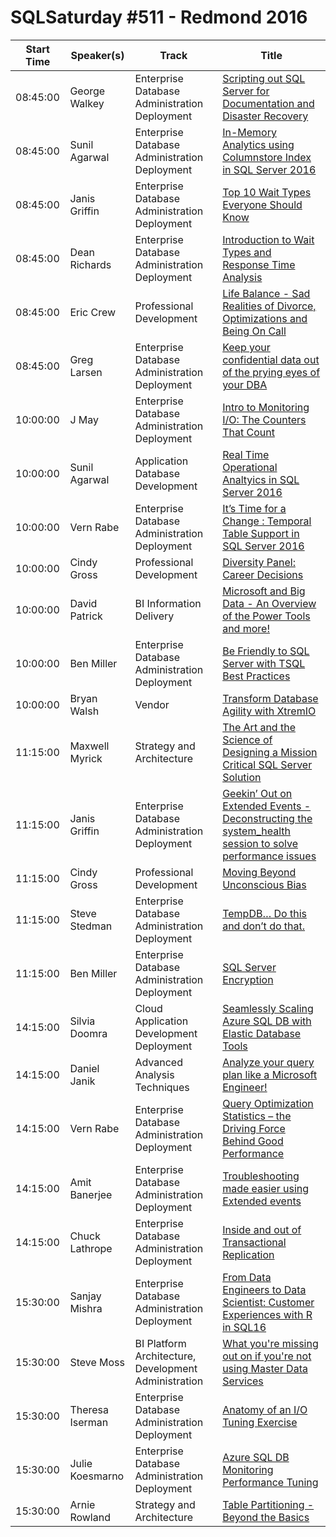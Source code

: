 # SQLSaturday #511 - Redmond 2016
Start Time|Speaker(s)|Track|Title
---|---|---|---
08:45:00|George Walkey|Enterprise Database Administration  Deployment|[Scripting out SQL Server for Documentation and Disaster Recovery](44333.md)
08:45:00|Sunil Agarwal|Enterprise Database Administration  Deployment|[In-Memory Analytics using Columnstore Index in SQL Server 2016](44436.md)
08:45:00|Janis Griffin|Enterprise Database Administration  Deployment|[Top 10 Wait Types Everyone Should Know](44527.md)
08:45:00|Dean Richards|Enterprise Database Administration  Deployment|[Introduction to Wait Types and Response Time Analysis](45479.md)
08:45:00|Eric Crew|Professional Development|[Life Balance - Sad Realities of Divorce, Optimizations and Being On Call](46150.md)
08:45:00|Greg Larsen|Enterprise Database Administration  Deployment|[Keep your confidential data out of the prying eyes of your DBA](47488.md)
10:00:00|J May|Enterprise Database Administration  Deployment|[Intro to Monitoring I/O: The Counters That Count](44335.md)
10:00:00|Sunil Agarwal|Application  Database Development|[Real Time Operational Analtyics in SQL Server 2016](44435.md)
10:00:00|Vern Rabe|Enterprise Database Administration  Deployment|[It’s Time for a Change : Temporal Table Support in SQL Server 2016](45091.md)
10:00:00|Cindy Gross|Professional Development|[Diversity Panel: Career Decisions](45232.md)
10:00:00|David Patrick|BI Information Delivery|[Microsoft and Big Data - An Overview of the Power Tools and more!](45272.md)
10:00:00|Ben Miller|Enterprise Database Administration  Deployment|[Be Friendly to SQL Server with TSQL Best Practices](48210.md)
10:00:00|Bryan Walsh|Vendor |[Transform Database Agility with XtremIO](49188.md)
11:15:00|Maxwell Myrick|Strategy and Architecture|[The Art and the Science of Designing a Mission Critical SQL Server Solution](44402.md)
11:15:00|Janis Griffin|Enterprise Database Administration  Deployment|[Geekin’ Out on Extended Events -Deconstructing the system_health session to solve performance issues](44528.md)
11:15:00|Cindy Gross|Professional Development|[Moving Beyond Unconscious Bias](45144.md)
11:15:00|Steve Stedman|Enterprise Database Administration  Deployment|[TempDB… Do this and don’t do that.](45705.md)
11:15:00|Ben Miller|Enterprise Database Administration  Deployment|[SQL Server Encryption](48211.md)
14:15:00|Silvia Doomra|Cloud Application Development  Deployment|[Seamlessly Scaling Azure SQL DB with Elastic Database Tools](44526.md)
14:15:00|Daniel Janik|Advanced Analysis Techniques|[Analyze your query plan like a Microsoft Engineer!](44999.md)
14:15:00|Vern Rabe|Enterprise Database Administration  Deployment|[Query Optimization Statistics – the Driving Force Behind Good Performance](45413.md)
14:15:00|Amit Banerjee|Enterprise Database Administration  Deployment|[Troubleshooting made easier using Extended events](45920.md)
14:15:00|Chuck Lathrope|Enterprise Database Administration  Deployment|[Inside and out of Transactional Replication](46164.md)
15:30:00|Sanjay Mishra|Enterprise Database Administration  Deployment|[From Data Engineers to Data Scientist: Customer Experiences with R in SQL16](45028.md)
15:30:00|Steve Moss|BI Platform Architecture, Development  Administration|[What you're missing out on if you're not using Master Data Services](45040.md)
15:30:00|Theresa Iserman|Enterprise Database Administration  Deployment|[Anatomy of an I/O Tuning Exercise](45546.md)
15:30:00|Julie Koesmarno|Enterprise Database Administration  Deployment|[Azure SQL DB Monitoring  Performance Tuning](45675.md)
15:30:00|Arnie Rowland|Strategy and Architecture|[Table Partitioning -Beyond the Basics](46050.md)
